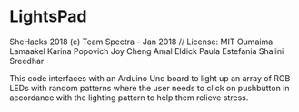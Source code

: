 # LightsPad

SheHacks 2018
(c) Team Spectra - Jan 2018 // License: MIT
Oumaima Lamaakel
Karina Popovich
Joy Cheng
Amal Eldick
Paula Estefania
Shalini Sreedhar

This code interfaces with an Arduino Uno board to light up an array of RGB
LEDs with random patterns where the user needs to click on pushbutton in
accordance with the lighting pattern to help them relieve stress.
